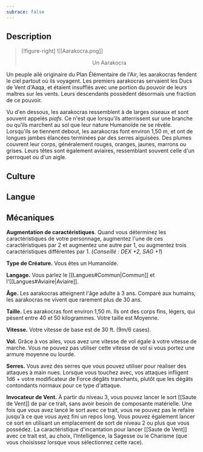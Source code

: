 ```yaml
---
subrace: false
---
```

## Description

> [!figure-right] ![[Aarakocra.png]] 
><center>Un Aarakocra</center>

Un peuple ailé originaire du Plan Élémentaire de l'Air, les aarakocras fendent le ciel partout où ils voyagent. Les premiers aarakocras servaient les Ducs de Vent d'Aaqa, et étaient insufflés avec une portion du pouvoir de leurs maîtres sur les vents. Leurs descendants possèdent désormais une fraction de ce pouvoir.

Vu d'en dessous, les aarakocras ressemblent à de larges oiseaux et sont souvent appelés _piafs_. Ce n'est que lorsqu'ils atterrissent sur une branche ou qu'ils marchent au sol que leur nature Humanoïde ne se révèle. Lorsqu'ils se tiennent debout, les aarakocras font environ 1,50 m, et ont de longues jambes élancées terminées par des serres aiguisées. Des plumes couvrent leur corps, généralement rouges, oranges, jaunes, marrons ou grises. Leurs têtes sont également aviaires, ressemblant souvent celle d'un perroquet ou d'un aigle.
## Culture

## Langue

## Mécaniques

**Augmentation de caractéristiques**. Quand vous déterminez les caractéristiques de votre personnage, augmentez l'une de ces caractéristiques par 2 et augmentez une autre par 1, ou augmentez trois caractéristiques différentes par 1. (*Conseillé : DEX +2, SAG +1*)

**Type de Créature.** Vous êtes un Humanoïde.

**Langage.** Vous parlez le [[Langues#Commun|Commun]] et l'[[Langues#Aviaire|Aviaire]].

**Âge.** Les aarakocras atteignent l'âge adulte à 3 ans. Comparé aux humains, les aarakocras ne vivent que rarement plus de 30 ans.

**Taille.** Les aarakocras font environ 1,50 m. Ils ont des corps fins, légers, qui pèsent entre 40 et 50 kilogrammes. Votre taille est Moyenne.

**Vitesse.** Votre vitesse de base est de 30 ft. (9m/6 cases).

**Vol.** Grâce à vos ailes, vous avez une vitesse de vol égale à votre vitesse de marche. Vous ne pouvez pas utiliser cette vitesse de vol si vous portez une armure moyenne ou lourde.

**Serres.** Vous avez des serres que vous pouvez utiliser pour réaliser des attaques à main nues. Lorsque vous touchez avec, vos attaques infligent 1d6 + votre modificateur de Force dégâts tranchants, plutôt que les dégâts contondants normaux pour ce type d'attaque.

**Invocateur de Vent.** À partir du niveau 3, vous pouvez lancer le sort [[Saute de Vent]] de par ce trait, sans avoir besoin de composante matérielle. Une fois que vous avez lancé le sort avec ce trait, vous ne pouvez pas le refaire jusqu'à ce que vous ayez fini un repos long. Vous pouvez également lancer ce sort en utilisant un emplacement de sort de niveau 2 ou plus que vous possédez. La caractéristique d'incantation pour lancer [[Saute de Vent]] avec ce trait est, au choix, l'Intelligence, la Sagesse ou le Charisme (que vous choisissez lorsque vous sélectionnez cette race).
